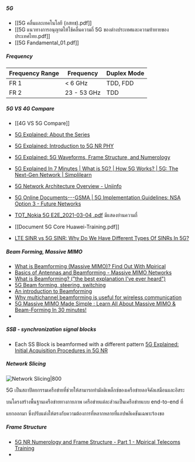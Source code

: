 
##### 5G
- [[5G คลื่นและเทคโนโลยี (กสทช).pdf]]
- [[5G แนวทางการอนุญาตให้ใช้คลื่นความถี่ 5G  ของต่างประเทศและความท้าทายของประเทศไทย.pdf]]
- [[5G Fandamental_01.pdf]]
##### Frequency
| Frequency Range | Frequency | Duplex Mode |
| ---- | ---- | ---- |
| FR 1 | < 6 GHz | TDD, FDD |
| FR 2 | 23 - 53 GHz | TDD |


##### 5G VS 4G Compare
- [[4G VS 5G Compare]]


- [5G Explained: About the Series](https://www.youtube.com/watch?v=Hd9LCCLpfn8&list=PLn8PRpmsu08rCL-Ejn25HMX6M6o7QjJoe)
- [5G Explained: Introduction to 5G NR PHY](https://www.youtube.com/watch?v=1P1wEVPaKHI)
- [5G Explained: 5G Waveforms, Frame Structure, and Numerology](https://www.youtube.com/watch?v=MSZhYNr0bdo)
- [5G Explained In 7 Minutes | What is 5G? | How 5G Works? | 5G: The Next-Gen Network | Simplilearn](https://www.youtube.com/watch?v=mo1lNRKnayA)
- [5G Network Architecture Overview - Uniinfo](https://www.youtube.com/watch?v=KGecr2gEBQU)

- [5G Online Documents---GSMA | 5G Implementation Guidelines: NSA Option 3 - Future Networks](https://www.gsma.com/futurenetworks/wiki/5g-implementation-guidelines/)

- [TOT_Nokia 5G E2E_2021-03-04 .pdf](https://drive.google.com/file/d/1_iwZQjhyRJ1vVumMgL_dgwXdZ6rguQN7/view?usp=sharing) มีแสดงย่านความถี่
- [[Document 5G Core Huawei-Training.pdf]]
- [LTE SINR vs 5G SINR: Why Do We Have Different Types Of SINRs In 5G?](https://www.youtube.com/watch?v=lixbaIEPglQ&t=373s)





##### Beam Forming, Massive MIMO
- [What is Beamforming (Massive MIMO)? Find Out With Mpirical](https://www.youtube.com/watch?v=pE_FsnHtTxc)
- [Basics of Antennas and Beamforming - Massive MIMO Networks](https://www.youtube.com/watch?v=xGkyZw98Tug)
- [What is Beamforming? ("the best explanation I’ve ever heard")](https://www.youtube.com/watch?v=A1n5Hhwtz78)
- [5G Beam forming, steering, switching](https://www.metaswitch.com/knowledge-center/reference/what-is-beamforming-beam-steering-and-beam-switching-with-massive-mimo)
- [An introduction to Beamforming](https://www.youtube.com/watch?v=VOGjHxlisyo)
- [Why multichannel beamforming is useful for wireless communication](https://www.youtube.com/watch?v=8P9Q3Ow4qjY)
- [5G Massive MIMO Made Simple : Learn All About Massive MIMO & Beam-Forming In 30 minutes!](https://www.youtube.com/watch?v=EDcfkegcIHs)
- 

##### SSB - synchronization signal blocks
- Each SS Block is beamformed with a different pattern [5G Explained: Initial Acquisition Procedures in 5G NR](https://www.youtube.com/watch?v=-5SVASO52Ek)

##### Network Slicing
![Network Slicing|800](https://www.mdpi.com/applsci/applsci-12-06617/article_deploy/html/images/applsci-12-06617-g001-550.jpg)

5G เป็นสถาปัตยกรรมเครือข่ายที่ช่วยให้สามารถทำมัลติเพล็กซ์ของเครือข่ายลอจิคัลเสมือนและอิสระ

บนโดรงสร้างพื้นฐานเครือข่ายทางกายภาพ เครือข่ายแต่ละส่วนเป็นเครือข่ายแบบ end-to-end ที่

แยกออกมา ซึ่งปรับแต่งให้ตรงกับความต้องการที่หลากหลายที่แอปพลิเคชันเฉพาะร้องขอ





##### Frame Structure
- [5G NR Numerology and Frame Structure - Part 1 - Mpirical Telecoms Training](https://www.youtube.com/watch?v=R-n6YwS2wOU)
- 